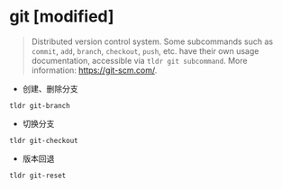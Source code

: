 # git [modified]

> Distributed version control system.
> Some subcommands such as `commit`, `add`, `branch`, `checkout`, `push`, etc. have their own usage documentation, accessible via `tldr git subcommand`.
> More information: <https://git-scm.com/>.

- 创建、删除分支

`tldr git-branch`

- 切换分支

`tldr git-checkout`

- 版本回退

`tldr git-reset`

